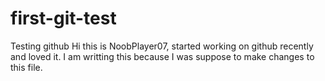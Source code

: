 # first-git-test
Testing github
Hi this is NoobPlayer07, started working on github recently and loved it.
I am writting this because I was suppose to make changes to this file.
